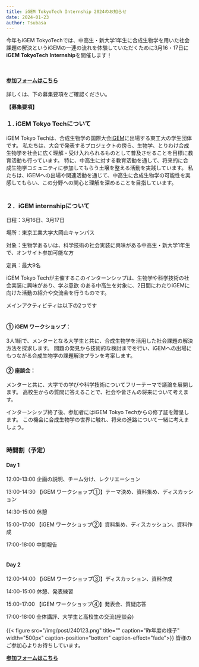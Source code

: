 ```yaml
---
title: iGEM TokyoTech Internship 2024のお知らせ
date: 2024-01-23
author: Tsubasa
---
```

今年もiGEM TokyoTechでは、中高生・新大学1年生に合成生物学を用いた社会課題の解決というiGEMの一連の流れを体験していただくために3月16・17日に
**iGEM TokyoTech Internship**を開催します！
<!--more-->
<br><br>
[**参加フォームはこちら**](https://docs.google.com/forms/d/e/1FAIpQLScShKgcrTQ-pA3HHiYGbwB-rv_XVWOGopGTsfa8cr33EwuBMQ/viewform?usp=sf_link)
<br><br>
詳しくは、下の募集要項をご確認ください。

**【募集要項】**

### １. iGEM Tokyo Techについて 

iGEM Tokyo Techは、合成生物学の国際大会[iGEM](https://igem.org/)に出場する東工大の学生団体です。
私たちは、大会で発表するプロジェクトの傍ら、生物学、とりわけ合成生物学を社会に広く理解・受け入れられるものとして普及させることを目標に教育活動も行っています。
特に、中高生に対する教育活動を通して、将来的に合成生物学コミュニティに参加してもらう土壌を整える活動を実践しています。
私たちは、iGEMへの出場や関連活動を通じて、中高生に合成生物学の可能性を実感してもらい、この分野への関心と理解を深めることを目指しています。
<br><br>
### ２．iGEM internshipについて 

日程：3月16日、3月17日 

場所：東京工業大学大岡山キャンパス 

対象：生物学あるいは、科学技術の社会実装に興味がある中高生・新大学1年生で、オンサイト参加可能な方 

定員：最大9名 

iGEM Tokyo Techが主催するこのインターンシップは、生物学や科学技術の社会実装に興味があり、学ぶ意欲
のある中高生を対象に、2日間にわたりiGEMに向けた活動の紹介や交流会を行うものです。

メインアクティビティは以下の2つです 
<br><br>
#### ① iGEM ワークショップ： 
3人1組で、メンターとなる大学生と共に、合成生物学を活用した社会課題の解決方法を探求します。
問題の発見から技術的な検討までを行い、iGEMへの出場にもつながる合成生物学の課題解決プランを考案します。 

#### ② 座談会： 
メンターと共に、大学での学びや科学技術についてフリーテーマで議論を展開します。
高校生からの質問に答えることで、社会や皆さんの将来について考えます。 

インターンシップ終了後、参加者にはiGEM Tokyo Techからの修了証を贈呈します。
この機会に合成生物学の世界に触れ、将来の進路について一緒に考えましょう。
<br><br>
### 時間割（予定）

#### Day 1

12:00-13:00 企画の説明、チーム分け、レクリエーション 

13:00-14:30 【iGEM ワークショップ①】テーマ決め、資料集め、ディスカッション 

14:30-15:00 休憩 

15:00-17:00 【iGEM ワークショップ②】資料集め、ディスカッション、資料作成 

17:00-18:00 中間報告 
<br><br>
#### Day 2

12:00-14:00 【iGEM ワークショップ③】ディスカッション、資料作成 

14:00-15:00 休憩、発表練習 

15:00-17:00 【iGEM ワークショップ④】発表会、質疑応答 

17:00-18:00 全体講評、大学生と高校生の交流(座談会)
<br><br>
{{< figure src="/img/post/240123.png" title="" caption="昨年度の様子" width="500px" caption-position="bottom" caption-effect="fade">}}
皆様のご参加心よりお待ちしています。

[**参加フォームはこちら**](https://docs.google.com/forms/d/e/1FAIpQLScShKgcrTQ-pA3HHiYGbwB-rv_XVWOGopGTsfa8cr33EwuBMQ/viewform?usp=sf_link)
